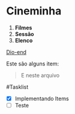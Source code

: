 # Cineminha

1. **Filmes**
2. **Sessão**
3. **Elenco**

[Dio-end](https://diovanepacheti.github.io/senac-graduacao-2019/)

Este são alguns item:
> E neste arquivo

#Tasklist

- [x] Implementando Items
- [ ] Teste
